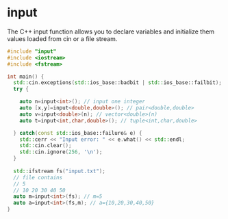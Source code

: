 # input
The C++ input function allows you to declare variables and initialize them values loaded from cin or a file stream.

```c++
#include "input"
#include <iostream>
#include <fstream>

int main() {
  std::cin.exceptions(std::ios_base::badbit | std::ios_base::failbit);
  try {

    auto n=input<int>(); // input one integer
    auto [x,y]=input<double,double>(); // pair<double,double>
    auto v=input<double>(n); // vector<double>(n)
    auto t=input<int,char,double>(); // tuple<int,char,double>

  } catch(const std::ios_base::failure& e) {
    std::cerr << "Input error: " << e.what() << std::endl;
    std::cin.clear();
    std::cin.ignore(256, '\n');
  }
  
  std::ifstream fs("input.txt");
  // file contains
  // 5
  // 10 20 30 40 50
  auto m=input<int>(fs); // m=5
  auto a=input<int>(fs,m); // a={10,20,30,40,50}
}
```